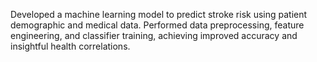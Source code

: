 Developed a machine learning model to predict stroke risk using patient demographic and medical data. Performed data preprocessing, feature engineering, and classifier training, achieving improved accuracy and insightful health correlations.
